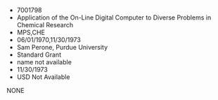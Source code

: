 * 7001798
* Application of the On-Line Digital Computer to Diverse      Problems in Chemical Research
* MPS,CHE
* 06/01/1970,11/30/1973
* Sam Perone, Purdue University
* Standard Grant
*   name not available
* 11/30/1973
* USD Not Available

NONE